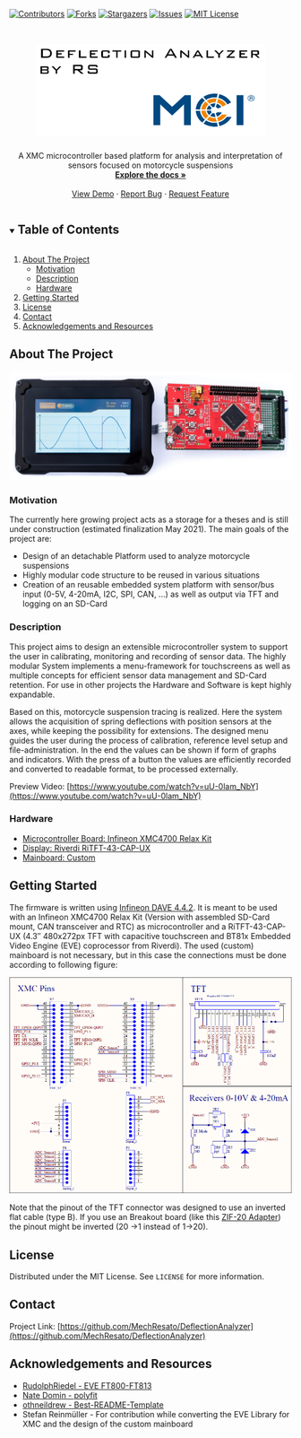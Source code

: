 <!--
*** Thanks for checking out the Best-README-Template. If you have a suggestion
*** that would make this better, please fork the repo and create a pull request
*** or simply open an issue with the tag "enhancement".
*** Thanks again! Now go create something AMAZING! :D

***
***
***
*** To avoid retyping too much info. Do a search and replace for the following:
*** MechResato, DeflectionAnalyzer, twitter_handle, email, project_title, project_description
-->



<!-- PROJECT SHIELDS -->
<!--
*** I'm using markdown "reference style" links for readability.
*** Reference links are enclosed in brackets [ ] instead of parentheses ( ).
*** See the bottom of this document for the declaration of the reference variables
*** for contributors-url, forks-url, etc. This is an optional, concise syntax you may use.
*** https://www.markdownguide.org/basic-syntax/#reference-style-links
-->
[![Contributors][contributors-shield]][contributors-url]
[![Forks][forks-shield]][forks-url]
[![Stargazers][stars-shield]][stars-url]
[![Issues][issues-shield]][issues-url]
[![MIT License][license-shield]][license-url]



<!-- PROJECT LOGO -->
<br />
<p align="center">
  <a href="https://github.com/MechResato/DeflectionAnalyzer">
    <img src="images/logo1.png" alt="Logo" width="410" height="165">
  </a>

  <h3 align="center"></h3>

  <p align="center">
    A XMC microcontroller based platform for analysis and interpretation of sensors focused on motorcycle suspensions
    <br />
    <a href="https://github.com/MechResato/DeflectionAnalyzer"><strong>Explore the docs »</strong></a>
    <br />
    <br />
    <a href="https://github.com/MechResato/DeflectionAnalyzer">View Demo</a>
    ·
    <a href="https://github.com/MechResato/DeflectionAnalyzer/issues">Report Bug</a>
    ·
    <a href="https://github.com/MechResato/DeflectionAnalyzer/issues">Request Feature</a>
  </p>
</p>

<!-- TABLE OF CONTENTS -->
<details open="open">
  <summary><h2 style="display: inline-block">Table of Contents</h2></summary>
  <ol>
    <li>
      <a href="#about-the-project">About The Project</a>
      <ul>
        <li><a href="#motivation">Motivation</a></li>
        <li><a href="#description">Description</a></li>
		<li><a href="#hardware">Hardware</a></li>
      </ul>
    </li>
    <li><a href="#getting-started">Getting Started</a></li>
    <li><a href="#license">License</a></li>
    <li><a href="#contact">Contact</a></li>
    <li><a href="#acknowledgements-and-resources">Acknowledgements and Resources</a></li>
  </ol>
</details>


<!-- ABOUT THE PROJECT -->

## About The Project

[![Product Name Screen Shot][product-screenshot]](https://github.com/MechResato/DeflectionAnalyzer/images)

### Motivation

The currently here growing project acts as a storage for a theses and is still under construction (estimated finalization May 2021). The main goals of the project are:
* Design of an detachable Platform used to analyze motorcycle suspensions
* Highly modular code structure to be reused in various situations
* Creation of an reusable embedded system platform with sensor/bus input (0-5V, 4-20mA, I2C, SPI, CAN, ...) as well as output via TFT and logging on an SD-Card

### Description

This project aims to design an extensible microcontroller system to support the user in calibrating, monitoring and recording of sensor data. The highly modular System implements a menu-framework for touchscreens as well as multiple concepts for efficient sensor data management and SD-Card retention. For use in other projects the Hardware and Software is kept highly expandable.

Based on this, motorcycle suspension tracing is realized. Here the system allows the acquisition of spring deflections with position sensors at the axes, while keeping the possibility for extensions. The designed menu guides the user during the process of calibration, reference level setup and file-administration. In the end the values can be shown if form of graphs and indicators. With the press of a button the values are efficiently recorded and converted to readable format, to be processed externally.

Preview Video: [https://www.youtube.com/watch?v=uU-0lam_NbY](https://www.youtube.com/watch?v=uU-0lam_NbY)

### Hardware
* [Microcontroller Board: Infineon XMC4700 Relax Kit](https://www.infineon.com/cms/de/product/evaluation-boards/kit_xmc47_relax_v1/)
* [Display: Riverdi RiTFT-43-CAP-UX](https://riverdi.com/product/ritft43capux/)
* [Mainboard: Custom]()

<!-- GETTING STARTED -->
## Getting Started

The firmware is written using [Infineon DAVE 4.4.2](https://infineoncommunity.com/dave-download_ID645). It is meant to be used with an Infineon XMC4700 Relax Kit (Version with assembled SD-Card mount, CAN transceiver and RTC) as microcontroller and a RiTFT-43-CAP-UX (4.3″ 480x272px TFT with capacitive touchscreen and BT81x Embedded Video Engine (EVE) coprocessor from Riverdi). The used (custom) mainboard is not necessary, but in this case the connections must be done according to following figure:

[![Main schematics of the main board][pinout]](https://github.com/MechResato/DeflectionAnalyzer/images)

Note that the pinout of the TFT connector was designed to use an inverted flat cable (type B). If you use an Breakout board (like this [ZIF-20 Adapter](https://www.robotshop.com/de/de/riverdi-breakout-board-zif-20-zu-idc-20.html)) the pinout might be inverted (20 ->1 instead of 1->20).

<!-- USAGE EXAMPLES -->

<!--## Usage -->

<!-- Use this space to show useful examples of how a project can be used. Additional screenshots, code examples and demos work well in this space. You may also link to more resources.

_For more examples, please refer to the [Documentation](https://example.com)_-->



<!-- ROADMAP -->
<!-- ## Roadmap -->

 <!--See the [open issues](https://github.com/MechResato/DeflectionAnalyzer/issues) for a list of proposed features (and known issues).--> 



<!-- CONTRIBUTING -->

<!-- ## Contributing -->

<!-- Contributions are what make the open source community such an amazing place to be learn, inspire, and create. Any contributions you make are **greatly appreciated**.

1. Fork the Project
2. Create your Feature Branch (`git checkout -b feature/AmazingFeature`)
3. Commit your Changes (`git commit -m 'Add some AmazingFeature'`)
4. Push to the Branch (`git push origin feature/AmazingFeature`)
5. Open a Pull Request -->



<!-- LICENSE -->
## License

Distributed under the MIT License. See `LICENSE` for more information.



<!-- CONTACT -->
## Contact

<!-- Your Name - [@twitter_handle](https://twitter.com/twitter_handle) - email -->

Project Link: [https://github.com/MechResato/DeflectionAnalyzer](https://github.com/MechResato/DeflectionAnalyzer)



<!-- ACKNOWLEDGEMENTS & RESOURCES -->
## Acknowledgements and Resources

* [RudolphRiedel - EVE FT800-FT813](https://github.com/RudolphRiedel/FT800-FT813)
* [Nate Domin - polyfit](https://github.com/natedomin/polyfit)
* [othneildrew - Best-README-Template](https://github.com/othneildrew/Best-README-Template)
* Stefan Reinmüller - For contribution while converting the EVE Library for XMC and the design of the custom mainboard





<!-- MARKDOWN LINKS & IMAGES -->
<!-- https://www.markdownguide.org/basic-syntax/#reference-style-links -->
[contributors-shield]: https://img.shields.io/github/contributors/MechResato/DeflectionAnalyzer.svg?style=for-the-badge
[contributors-url]: https://github.com/MechResato/DeflectionAnalyzer/graphs/contributors
[forks-shield]: https://img.shields.io/github/forks/MechResato/DeflectionAnalyzer.svg?style=for-the-badge
[forks-url]: https://github.com/MechResato/DeflectionAnalyzer/network/members
[stars-shield]: https://img.shields.io/github/stars/MechResato/DeflectionAnalyzer.svg?style=for-the-badge
[stars-url]: https://github.com/MechResato/DeflectionAnalyzer/stargazers
[issues-shield]: https://img.shields.io/github/issues/MechResato/DeflectionAnalyzer.svg?style=for-the-badge
[issues-url]: https://github.com/MechResato/DeflectionAnalyzer/issues
[license-shield]: https://img.shields.io/github/license/MechResato/DeflectionAnalyzer.svg?style=for-the-badge
[license-url]: https://github.com/MechResato/DeflectionAnalyzer/blob/master/LICENSE.txt
[product-screenshot]: images/overview.jpg
[pinout]: images/pinout.png
